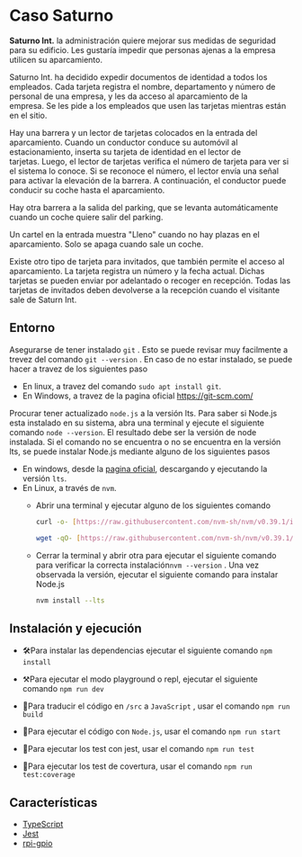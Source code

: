 # Caso Saturno

**Saturno Int.** la administración quiere mejorar sus medidas de seguridad para su edificio. Les gustaría impedir que personas ajenas a la empresa utilicen su aparcamiento.

Saturno Int. ha decidido expedir documentos de identidad a todos los empleados. Cada tarjeta registra el nombre, departamento y número de personal de una empresa, y les da acceso al aparcamiento de la empresa. Se les pide a los empleados que usen las tarjetas mientras están en el sitio.

Hay una barrera y un lector de tarjetas colocados en la entrada del aparcamiento. Cuando un conductor conduce su automóvil al estacionamiento, inserta su tarjeta de identidad en el lector de tarjetas. Luego, el lector de tarjetas verifica el número de tarjeta para ver si el sistema lo conoce. Si se reconoce el número, el lector envía una señal para activar la elevación de la barrera. A continuación, el conductor puede conducir su coche hasta el aparcamiento.

Hay otra barrera a la salida del parking, que se levanta automáticamente cuando un coche quiere salir del parking.

Un cartel en la entrada muestra "Lleno" cuando no hay plazas en el aparcamiento. Solo se apaga cuando sale un coche.

Existe otro tipo de tarjeta para invitados, que también permite el acceso al aparcamiento. La tarjeta registra un número y la fecha actual. Dichas tarjetas se pueden enviar por adelantado o recoger en recepción. Todas las tarjetas de invitados deben devolverse a la recepción cuando el visitante sale de Saturn Int.

## Entorno

Asegurarse de tener instalado `git` . Esto se puede revisar muy facilmente a trevez del comando `git --version` . En caso de no estar instalado, se puede hacer a travez de los siguientes paso

- En linux, a travez del comando `sudo apt install git`.
- En Windows, a travez de la pagina oficial https://git-scm.com/

Procurar tener actualizado `node.js` a la versión lts. Para saber si Node.js esta instalado en su sistema, abra una terminal y ejecute el siguiente comando `node --version`. El resultado debe ser la versión de node instalada. Si el comando no se encuentra o no se encuentra en la versión lts, se puede instalar Node.js mediante alguno de los siguientes pasos

- En windows, desde la [pagina oficial](https://nodejs.org/en/), descargando y ejecutando la versión `lts`.
- En Linux, a través de `nvm`.
    - Abrir una terminal y ejecutar alguno de los siguientes comando
      
        ```bash
        curl -o- [https://raw.githubusercontent.com/nvm-sh/nvm/v0.39.1/install.sh](https://raw.githubusercontent.com/nvm-sh/nvm/v0.39.1/install.sh) | bash
        ```
        
        ```bash
        wget -qO- [https://raw.githubusercontent.com/nvm-sh/nvm/v0.39.1/install.sh](https://raw.githubusercontent.com/nvm-sh/nvm/v0.39.1/install.sh) | bash
        ```
        
    - Cerrar la terminal y abrir otra para ejecutar el siguiente comando para verificar la correcta instalación`nvm --version` . Una vez observada la versión, ejecutar el siguiente comando para instalar Node.js
      
        ```bash
        nvm install --lts
        ```


## Instalación y ejecución

- 🛠Para instalar las dependencias ejecutar el siguiente comando `npm install`

- ⚒Para ejecutar el modo playground o repl, ejecutar el siguiente comando `npm run dev`

- 🔧Para traducir el código en `/src` a `JavaScript` , usar el comando `npm run build`

- 🔑Para ejecutar el código con `Node.js`, usar el comando `npm run start`

- 🧪Para ejecutar los test con jest, usar el comando `npm run test`

- 🧪Para ejecutar los test de covertura, usar el comando `npm run test:coverage`

## Características

- [TypeScript](https://www.typescriptlang.org/)
- [Jest](https://jestjs.io/)
- [rpi-gpio](https://www.npmjs.com/package/rpi-gpio)
